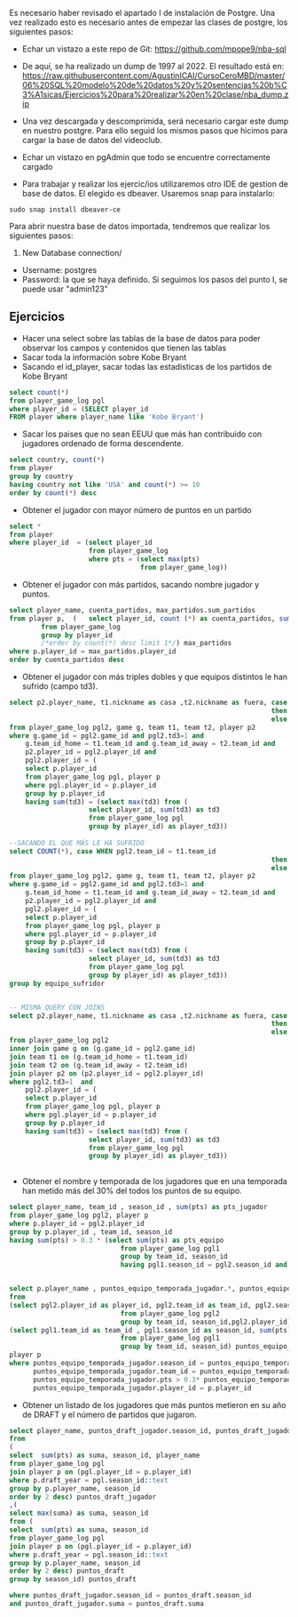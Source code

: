 Es necesario haber revisado el apartado I de instalación de Postgre. Una vez realizado esto es necesario antes de empezar las clases de postgre, los siguientes pasos:
- Echar un vistazo a este repo de Git: https://github.com/mpope9/nba-sql
- De aquí, se ha realizado un dump de 1997 al 2022. El resultado está en: https://raw.githubusercontent.com/AgustinICAI/CursoCeroMBD/master/06%20SQL%20modelo%20de%20datos%20y%20sentencias%20b%C3%A1sicas/Ejercicios%20para%20realizar%20en%20clase/nba_dump.zip
- Una vez descargada y descomprimida, será necesario cargar este dump en nuestro postgre. Para ello seguid los mismos pasos que hicimos para cargar la base de datos del videoclub.

- Echar un vistazo en pgAdmin que todo se encuentre correctamente cargado
- Para trabajar y realizar los ejercic/ios utilizaremos otro IDE de gestion de base de datos. El elegido es dbeaver. Usaremos snap para instalarlo: 
```
sudo snap install dbeaver-ce
```

Para abrir nuestra base de datos importada, tendremos que realizar los siguientes pasos:
1. New Database connection/
- Username: postgres
- Password: la que se haya definido. Si seguimos los pasos del punto I, se puede usar "admin123"


## Ejercicios

- Hacer una select sobre las tablas de la base de datos para poder observar los campos y contenidos que tienen las tablas
- Sacar toda la información sobre Kobe Bryant
- Sacando el id_player, sacar todas las estadisticas de los partidos de Kobe Bryant
```sql
select count(*)
from player_game_log pgl 
where player_id = (SELECT player_id
FROM player where player_name like 'Kobe Bryant')
```

- Sacar los paises que no sean EEUU que más han contribuido con jugadores ordenado de forma descendente.
```sql
select country, count(*)
from player
group by country 
having country not like 'USA' and count(*) >= 10
order by count(*) desc
```

- Obtener el jugador con mayor número de puntos en un partido
```sql
select *
from player
where player_id  = (select player_id 
					from player_game_log 
					where pts = (select max(pts)
								 from player_game_log))
```
- Obtener el jugador con más partidos, sacando nombre jugador y puntos.
```sql
select player_name, cuenta_partidos, max_partidos.sum_partidos 
from player p,  (	select player_id, count (*) as cuenta_partidos, sum(pts) as sum_partidos
		from player_game_log
		group by player_id
		/*order by count(*) desc limit 1*/) max_partidos
where p.player_id = max_partidos.player_id 
order by cuenta_partidos desc
```
- Obtener el jugador con más triples dobles y que equipos distintos le han sufrido (campo td3).
```sql
select p2.player_name, t1.nickname as casa ,t2.nickname as fuera, case WHEN pgl2.team_id = t1.team_id 
																  then t2.nickname  
														          else t1.nickname  end as equipo_sufridor
from player_game_log pgl2, game g, team t1, team t2, player p2 
where g.game_id = pgl2.game_id and pgl2.td3=1 and 
	g.team_id_home = t1.team_id and g.team_id_away = t2.team_id and
	p2.player_id = pgl2.player_id and
	pgl2.player_id = (
	select p.player_id 
	from player_game_log pgl, player p
	where pgl.player_id = p.player_id 
	group by p.player_id 
	having sum(td3) = (select max(td3) from (
					select player_id, sum(td3) as td3
					from player_game_log pgl
					group by player_id) as player_td3))
					
--SACANDO EL QUE MÁS LE HA SUFRIDO
select COUNT(*), case WHEN pgl2.team_id = t1.team_id 
																  then t2.nickname  
														          else t1.nickname  end as equipo_sufridor
from player_game_log pgl2, game g, team t1, team t2, player p2 
where g.game_id = pgl2.game_id and pgl2.td3=1 and 
	g.team_id_home = t1.team_id and g.team_id_away = t2.team_id and
	p2.player_id = pgl2.player_id and
	pgl2.player_id = (
	select p.player_id 
	from player_game_log pgl, player p
	where pgl.player_id = p.player_id 
	group by p.player_id 
	having sum(td3) = (select max(td3) from (
					select player_id, sum(td3) as td3
					from player_game_log pgl
					group by player_id) as player_td3))
group by equipo_sufridor					


-- MISMA QUERY CON JOINS
select p2.player_name, t1.nickname as casa ,t2.nickname as fuera, case WHEN pgl2.team_id = t1.team_id 
																  then t2.nickname  
														          else t1.nickname  end as equipo_sufridor
from player_game_log pgl2 
inner join game g on (g.game_id = pgl2.game_id)
join team t1 on (g.team_id_home = t1.team_id)
join team t2 on (g.team_id_away = t2.team_id)
join player p2 on (p2.player_id = pgl2.player_id)
where pgl2.td3=1  and 
	pgl2.player_id = (
	select p.player_id 
	from player_game_log pgl, player p
	where pgl.player_id = p.player_id 
	group by p.player_id 
	having sum(td3) = (select max(td3) from (
					select player_id, sum(td3) as td3
					from player_game_log pgl
					group by player_id) as player_td3))
					
```

- Obtener el nombre y temporada de los jugadores que en una temporada han metido más del 30% del todos los puntos de su equipo.
```sql
select player_name, team_id , season_id , sum(pts) as pts_jugador
from player_game_log pgl2, player p 
where p.player_id = pgl2.player_id 
group by p.player_id , team_id, season_id 
having sum(pts) > 0.3 * (select sum(pts) as pts_equipo
							from player_game_log pgl1
							group by team_id, season_id
							having pgl1.season_id = pgl2.season_id and pgl1.team_id = pgl2.team_id)	


select p.player_name , puntos_equipo_temporada_jugador.*, puntos_equipo_temporada.*
from 
(select pgl2.player_id as player_id, pgl2.team_id as team_id, pgl2.season_id as season_id, sum(pts) as pts
							from player_game_log pgl2
							group by team_id, season_id,pgl2.player_id) puntos_equipo_temporada_jugador,
(select pgl1.team_id as team_id , pgl1.season_id as season_id, sum(pts) as pts
							from player_game_log pgl1
							group by team_id, season_id) puntos_equipo_temporada, 
player p
where puntos_equipo_temporada_jugador.season_id = puntos_equipo_temporada.season_id and 
      puntos_equipo_temporada_jugador.team_id = puntos_equipo_temporada.team_id and 
      puntos_equipo_temporada_jugador.pts > 0.3* puntos_equipo_temporada.pts and 
      puntos_equipo_temporada_jugador.player_id = p.player_id

```

- Obtener un listado de los jugadores que más puntos metieron en su año de DRAFT y el número de partidos que jugaron.
```sql
select player_name, puntos_draft_jugador.season_id, puntos_draft_jugador.suma
from 
(
select  sum(pts) as suma, season_id, player_name 
from player_game_log pgl
join player p on (pgl.player_id = p.player_id)
where p.draft_year = pgl.season_id::text 
group by p.player_name, season_id
order by 2 desc) puntos_draft_jugador
,(
select max(suma) as suma, season_id
from (
select  sum(pts) as suma, season_id 
from player_game_log pgl
join player p on (pgl.player_id = p.player_id)
where p.draft_year = pgl.season_id::text 
group by p.player_name, season_id
order by 2 desc) puntos_draft
group by season_id) puntos_draft

where puntos_draft_jugador.season_id = puntos_draft.season_id
and puntos_draft_jugador.suma = puntos_draft.suma
```
